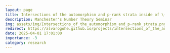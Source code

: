 ```yaml
---
layout: page
title: Intersections of the automorphism and p-rank strata inside of \(M_2\)
description: Manchester's Number Theory Seminar
img: assets/img/Intersections_of_the_automorphism_and_p-rank_strata.png
redirect: https://alvarogohe.github.io/projects/intersections_of_the_automorphism_and_p-rank_strata/
date: 2025-04-01 17:01:00
importance: -3
category: research
---
```

